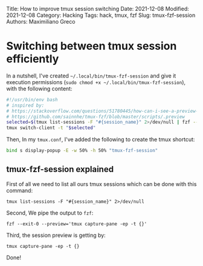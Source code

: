 Title: How to improve tmux session switching
Date: 2021-12-08
Modified: 2021-12-08
Category: Hacking
Tags: hack, tmux, fzf
Slug: tmux-fzf-session
Authors: Maximiliano Greco


# Switching between tmux session efficiently

In a nutshell, I've created `~/.local/bin/tmux-fzf-session` and give it
execution permissions (`sudo chmod +x ~/.local/bin/tmux-fzf-session`), with the
following content:

```bash
#!/usr/bin/env bash
# inspired by:
# https://stackoverflow.com/questions/51780445/how-can-i-see-a-preview-of-a-tmux-session-window-from-outside-of-tmux
# https://github.com/sainnhe/tmux-fzf/blob/master/scripts/.preview
selected=$(tmux list-sessions -F "#{session_name}" 2>/dev/null | fzf --exit-0 --preview='tmux capture-pane -ep -t {}')
tmux switch-client -t "$selected"
```

Then, In my `tmux.conf`, I've added the following to create the tmux shortcut:

```bash
bind s display-popup -E -w 50% -h 50% "tmux-fzf-session"
```


## tmux-fzf-session explained

First of all we need to list all ours tmux sessions which can be done with this command:

`tmux list-sessions -F "#{session_name}" 2>/dev/null`


Second, We pipe the output to `fzf`:

`fzf --exit-0 --preview='tmux capture-pane -ep -t {}'`


Third, the session preview is getting by:

`tmux capture-pane -ep -t {}`


Done!

